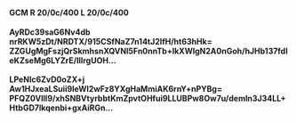 #### GCM R 20/0c/400 L 20/0c/400
**AyRDc39saG6Nv4db**<br/>**nrRKW5zDt/NRDTX/915CSfNaZ7n14tJ2IfH/ht63hHk=**<br/>**ZZGUgMgFszjQrSkmhsnXQVNl5Fn0nnTb+lkXWlgN2A0nGoh/hJHb137fdIeKZseMg6LYZrE/llIrgUOH...**<br/><br/>
**LPeNlc6ZvD0oZX+j**<br/>**Aw1HJxeaLSuii9leWI2wFz8YXgHaMmiAK6rnY+nPYBg=**<br/>**PFQZ0Vlll9/xhSNBVtyrbbtKmZpvtOHfui9LLUBPw8Ow7u/demIn3J34LL+HtbGD7lkqenbi+gxAiRGn...**
